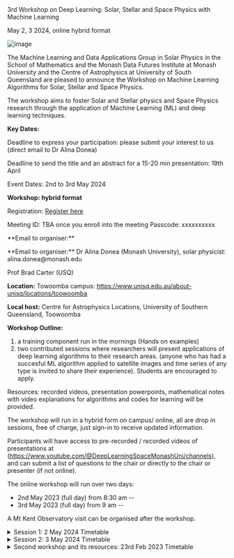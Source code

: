 <!DOCTYPE html>
<html>
<head>
 3rd Workshop on Deep Learning: Solar, Stellar and Space Physics with Machine Learning <p>
May 2, 3 2024, online hybrid format	
</head>
<body>

![image](https://github.com/adonea/Third-workshop-on-Artificial-Intelligence-for-Space-Science-Research/blob/main/Logo_MDFI_MON_USQ.jpeg)

The Machine Learning and Data Applications Group in Solar Physics in  the School of Mathematics and the Monash Data Futures Institute at Monash University and the Centre of Astrophysics at University of South Queensland are pleased to announce the Workshop on Machine Learning Algorithms for Solar, Stellar and Space Physics.

The workshop aims to foster Solar and Stellar physics and Space Physics research through the application of Machine Learning (ML) and deep learning techniques.

**Key Dates:**

Deadline to express your participation: please submit your interest to us  (direct email to Dr Alina Donea)


Deadline to send the title and an abstract for a 15-20 min presentation: 19th April

Event Dates: 2nd to 3rd May 2024

**Workshop: hybrid format**

Registration: <a href="https://forms.office.com/Pages/DesignPageV2.aspx?subpage=design&token=6930e5eccc0b4509ab73b301e984a776&id=k_v7fbYZhUmsflAaN5OEVqSZBOqqhuFJg2Fzr60CZalUN0FBOUJWU1VXT0tHTUVVVkhMNklBVE9COC4u">Register here</a> 

Meeting ID: TBA once you enroll into the meeting
Passcode: xxxxxxxxxx

<P>
**Email to organiser:**	
</P>
**Email to organiser:**
Dr Alina Donea (Monash University), solar physicist: alina.donea@monash.edu

Prof Brad Carter (USQ)


**Location:** Towoomba  campus:  https://www.unisq.edu.au/about-unisq/locations/toowoomba

**Local host:** Centre for Astrophysics Locations, University of Southern Queensland, Toowoomba



**Workshop Outline:**
1) a training component run in the mornings (Hands on examples)
2) two contributed sessions where researchers will present applications of deep learning algorithms to their research areas. (anyone who has had a succesful ML algorithm applied to satellite images and time series of any type is invited to share their experience). Students are encouraged to apply.
  
Resources: recorded videos, presentation powerpoints, mathematical notes with video explanations for algorithms and codes for learning will be provided. 


The workshop will run in a hybrid form on campus/ online, all are drop in sessions, free of charge, just sign-in to receive updated information.

 Participants will have access to pre-recorded / recorded videos of presentations  at (https://www.youtube.com/@DeepLearningSpaceMonashUni/channels), and can submit a list of questions to the chair or directly to the chair or presenter (if not online).

The online workshop will run over two days: 
	<div>
  <ul>
    <li>2nd May 2023  (full day) from 8:30 am --</li>
    <li>3rd May 2023  (full day) from 9 am --</li>
  </ul>
</div>
	
A Mt Kent Observatory visit can be organised after the workshop.

<details><summary>Session 1: 2 May 2024 Timetable</summary>
<p>


<table id="table69225">
  <thead>
    <tr>
      <th style="text-align: center;" id="table69225r1c1">
        Time
      </th>
      <th style="text-align: center;" id="table69225r1c2">
        Presenter
      </th>
      <th style="text-align: center;" id="table69225r1c3">
        Title
      </th>
      <th style="text-align: center;" id="table69225r1c4">
        Recorded session link
      </th>
      <th style="text-align: center;" id="table69225r1c5">
        Repos, Githubs
      </th>
    </tr>
  </thead>
  <tbody>
    <tr>
      <td style="text-align: center;" headers="table69225r1c1">
        8:30 a.m.
      </td>
      <td style="text-align: center;" headers="table69225r1c2">
       LOC housing  <br><em>Local event + online </em>
      </td>
      <td style="text-align: center;" headers="table69225r1c3">
        Administration, python and github resources, google collabs.
      </td>
      <td style="text-align: center;" headers="table69225r1c4">
        --
      </td>
      <td style="text-align: center;" headers="table69225r1c5">
       general
      </td>
    </tr>	  	 
  <tr>
      <td style="text-align: center;" headers="table69225r1c1">
        9:00 a.m. - 12 noon, coffee break 10:30-10:50 am
      </td>
      <td style="text-align: center;" headers="table69225r1c2">
       <a href="https://staffportal.curtin.edu.au/staff/profile/view/paul-hancock-023877e7/">Paul Hancock</a> , Curtin Univ,, ADACS <br><em>Institute</em>
      </td>
      <td style="text-align: center;" headers="table69225r1c3">
        Training for feature detection 
      </td>
      <td style="text-align: center;" headers="table69225r1c4">
        <a href="https://www.youtube.com/@DeepLearningSpaceMonashUni/channels">TB released on Youtube</a> 
      </td>
      <td style="text-align: center;" headers="table69225r1c5">
       workshop 
      </td>
    </tr>
    <tr>
      <td style="text-align: center;" headers="table69225r1c1">
        12:00-1:00 p.m. 
      </td>
      <td style="text-align: center;" headers="table69225r1c2">
       Lunch<br><em>Toowoomba Campus</em>
      </td>
      <td style="text-align: center;" headers="table69225r1c3">
        
      </td>
      <td style="text-align: center;" headers="table69225r1c4">
        --
      </td>
      <td style="text-align: center;" headers="table69225r1c5">
       lunch
      </td>
    </tr>
    <tr>
      <td style="text-align: center;" headers="table69225r1c1">
        1:00-1:25 p.m. (including 5 min questions)
      </td>
      <td style="text-align: center;" headers="table69225r1c2">
       Dr Mark Cheung<br><em>CSIRO Australia</em>
      </td>
      <td style="text-align: center;" headers="table69225r1c3">
        AI Vision in Space and Astronomy Science in Australia
      </td>
      <td style="text-align: center;" headers="table69225r1c4">
        <a href="https://www.youtube.com/@DeepLearningSpaceMonashUni/channels">TB Youtubed</a> 
      </td>
      <td style="text-align: center;" headers="table69225r1c5">
       talk
      </td>
    </tr>	 
   <tr>
      <td style="text-align: center;" headers="table69225r1c1">
        1:25-1:45 p.m. (including 5 min questions)
      </td>
      <td style="text-align: center;" headers="table69225r1c2">
       Dr. Amr Hamada <br><em>National Solar Observatory, USA</em>
      </td>
      <td style="text-align: center;" headers="table69225r1c3">
        Improving Far-Side Solar Active Region Detection: A Deep Learning Approach
      </td>
      <td style="text-align: center;" headers="table69225r1c4">
        <a href="https://www.youtube.com/@DeepLearningSpaceMonashUni/channels">TB Youtubed</a> 
      </td>
      <td style="text-align: center;" headers="table69225r1c5">
       talk
      </td>
    </tr>

    
  </tbody>
</table>
<p>
  *<strong>All times in AEDT</strong>
</p>

</p>
</details>

	
<details><summary>Session 2: 3 May 2024 Timetable</summary>
<p>


<table id="table69225">
  <thead>
    <tr>
      <th style="text-align: center;" id="table69225r1c1">
        Time
      </th>
      <th style="text-align: center;" id="table69225r1c2">
        Presenter
      </th>
      <th style="text-align: center;" id="table69225r1c3">
        Title
      </th>
      <th style="text-align: center;" id="table69225r1c4">
        Recorded session link
      </th>
      <th style="text-align: center;" id="table69225r1c5">
        Repos, Githubs
      </th>
    </tr>
  </thead>
  <tbody>
    <tr>
      <td style="text-align: center;" headers="table69225r1c1">
        9:00 a.m.
      </td>
      <td style="text-align: center;" headers="table69225r1c2">
       speaker<br><em>Institute</em>
      </td>
      <td style="text-align: center;" headers="table69225r1c3">
        Title
      </td>
      <td style="text-align: center;" headers="table69225r1c4">
        <a href="https://www.youtube.com/@DeepLearningSpaceMonashUni/channels">Youtube</a> 
      </td>
      <td style="text-align: center;" headers="table69225r1c5">
       talk
      </td>
    </tr>
	  <tr>
      <td style="text-align: center;" headers="table69225r1c1">
        9:00 a.m.
      </td>
      <td style="text-align: center;" headers="table69225r1c2">
       speaker<br><em>Institute</em>
      </td>
      <td style="text-align: center;" headers="table69225r1c3">
        Title
      </td>
      <td style="text-align: center;" headers="table69225r1c4">
        <a href="https://www.youtube.com/@DeepLearningSpaceMonashUni/channels">Youtube</a> 
      </td>
      <td style="text-align: center;" headers="table69225r1c5">
       talk
      </td>
    </tr>
	  <tr>
      <td style="text-align: center;" headers="table69225r1c1">
        9:00 a.m.
      </td>
      <td style="text-align: center;" headers="table69225r1c2">
       speaker<br><em>Institute</em>
      </td>
      <td style="text-align: center;" headers="table69225r1c3">
        Title
      </td>
      <td style="text-align: center;" headers="table69225r1c4">
        <a href="https://www.youtube.com/@DeepLearningSpaceMonashUni/channels">Youtube</a> 
      </td>
      <td style="text-align: center;" headers="table69225r1c5">
       talk
      </td>
    </tr>
	  <tr>
      <td style="text-align: center;" headers="table69225r1c1">
        9:00 a.m.
      </td>
      <td style="text-align: center;" headers="table69225r1c2">
       speaker<br><em>Institute</em>
      </td>
      <td style="text-align: center;" headers="table69225r1c3">
        Title
      </td>
      <td style="text-align: center;" headers="table69225r1c4">
        <a href="https://www.youtube.com/@DeepLearningSpaceMonashUni/channels">Youtube</a> 
      </td>
      <td style="text-align: center;" headers="table69225r1c5">
       talk
      </td>
    </tr>
	  <tr>
      <td style="text-align: center;" headers="table69225r1c1">
        9:00 a.m.
      </td>
      <td style="text-align: center;" headers="table69225r1c2">
       speaker<br><em>Institute</em>
      </td>
      <td style="text-align: center;" headers="table69225r1c3">
        Title
      </td>
      <td style="text-align: center;" headers="table69225r1c4">
        <a href="https://www.youtube.com/@DeepLearningSpaceMonashUni/channels">Youtube</a> 
      </td>
      <td style="text-align: center;" headers="table69225r1c5">
       talk
      </td>
    </tr>
	  <tr>
      <td style="text-align: center;" headers="table69225r1c1">
        9:00 a.m.
      </td>
      <td style="text-align: center;" headers="table69225r1c2">
       speaker<br><em>Institute</em>
      </td>
      <td style="text-align: center;" headers="table69225r1c3">
        Title
      </td>
      <td style="text-align: center;" headers="table69225r1c4">
        <a href="https://www.youtube.com/@DeepLearningSpaceMonashUni/channels">Youtube</a> 
      </td>
      <td style="text-align: center;" headers="table69225r1c5">
       talk
      </td>
    </tr>
	  
   
  </tbody>
</table>
<p>
  *<strong>All times in AEDT</strong>
</p>

</p>
</details>




<details><summary>Second workshop and its resources:  23rd Feb 2023 Timetable</summary>
<p>


<table id="table69225">
  <thead>
    <tr>
      <th style="text-align: center;" id="table69225r1c1">
        Time
      </th>
      <th style="text-align: center;" id="table69225r1c2">
        Presenter
      </th>
      <th style="text-align: center;" id="table69225r1c3">
        Title
      </th>
      <th style="text-align: center;" id="table69225r1c4">
        Recorded session link
      </th>
      <th style="text-align: center;" id="table69225r1c5">
        Repos, Githubs
      </th>
    </tr>
  </thead>
  <tbody>
    <tr>
      <td style="text-align: center;" headers="table69225r1c1">
        9:00 a.m.
      </td>
      <td style="text-align: center;" headers="table69225r1c2">
        Ivan Milic<br><em>Leibniz Institute for Solar Physics - KIS</em>
      </td>
      <td style="text-align: center;" headers="table69225r1c3">
        Inferring Properties of the Solar Atmosphere From the Spectropolarimetric Observations Using Neural Networks
      </td>
      <td style="text-align: center;" headers="table69225r1c4">
        <a href="https://www.youtube.com/@DeepLearningSpaceMonashUni/channels">Youtube</a> 
      </td>
      <td style="text-align: center;" headers="table69225r1c5">
       talk
      </td>
    </tr>
    <tr style="text-align: center;">
      <td headers="table69225r1c1">
        9:30-10:45 a.m.
      </td>
      <td style="text-align: center;" headers="table69225r1c2">
        Workshop 1 by Ivan Milic
      </td>
      <td headers="table69225r1c3">
        notebooks and slides for DNN inversion lecture at monash ML workshop
      </td>
      <td headers="table69225r1c4">
        <a href="https://github.com/ivanzmilic/monash_workshop"> github link </a>  
      </td>
      <td headers="table69225r1c5">
        <a href="https://github.com/ivanzmilic/monash_workshop"> github link </a>  
      </td>
    </tr>
    <tr style="text-align: center;">
      <td headers="table69225r1c1">
        11:00 a.m. (Melbourne time)
      </td>
      <td style="text-align: center;" headers="table69225r1c2">
        <span style="background-color: #FFFF00"> special guest: Dr. Enrico Camporealle </span><br><em>NSO</em>
      </td> 
      <td headers="table69225r1c3">
        Space Weather and ML Trends 
      </td>
      <td headers="table69225r1c4">
        <a href="https://www.youtube.com/@DeepLearningSpaceMonashUni/channels">Youtube</a> 
      </td>
      <td headers="table69225r1c5">
        abstract
      </td>
    </tr>
    <tr>
      <td style="text-align: center;" headers="table69225r1c1">
        12:00 p.m. 
      </td>
      <td style="text-align: center;" headers="table69225r1c2">
         Workshop 2 by Ana Maria Perea 
      </td>
      <td style="text-align: center;" headers="table69225r1c3">
        PCa_tutorial
      </td>
      <td style="text-align: center;" headers="table69225r1c4">
        talk:<a href="https://github.com/pereaanamaria/PCa_tutorial">Youtube</a> 
      </td>
      <td style="text-align: center;" headers="table69225r1c5">
	      <a href="https://github.com/pereaanamaria/PCa_tutorial">github link</a> 
      </td>
    </tr>
    <tr style="text-align: center;">
      <td headers="table69225r1c1">
        1-2 p.m. 
      </td>
      <td headers="table69225r1c2">
        Lunch
      </td>
      <td headers="table69225r1c3">
        zoom chats online from 1:40-2 pm, cameras on, smile you are on camera
      </td>
      <td headers="table69225r1c4">
        TBA
      </td>
      <td headers="table69225r1c5">
       &nbsp;
      </td>
    </tr>
  <tr style="text-align: center;">
      <td headers="table69225r1c1">
        2-3 p.m. 
      </td>
      <td headers="table69225r1c2">
        Workshop 3 by  Mathilde Ritman
      </td>
      <td headers="table69225r1c3">
        Training and interrogating convolutional neural networks for a classification problem
      </td>
      <td headers="table69225r1c4">
        Youtube
      </td>
      <td headers="table69225r1c5">
      <a href="https://github.com/meritman/monash-workshop.git">github resources</a>
      </td>
    </tr>  
    <tr style="text-align: center;">
      <td headers="table69225r1c1">
        4-6 p.m. 
      </td>
      <td headers="table69225r1c2">
        Workshop 4 by Vanesssa Mercea
      </td>
      <td headers="table69225r1c3">
        Time predictions/analysis:Location prediction
Aplication OD :Visuals
      </td>
      <td headers="table69225r1c4">
        Youtube
      </td>
      <td headers="table69225r1c5">
	     <a href="https://github.com/merceavanessa/sunquakes">github link</a> 
      </td>
    </tr>
  </tbody>
</table>
<p>
  *<strong>All times in AEDT</strong>
</p>

</p>
</details>





</html>

